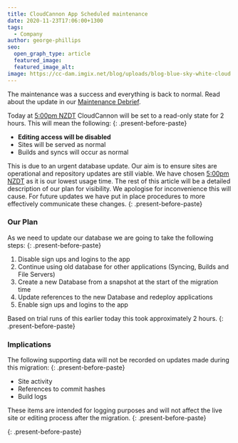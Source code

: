 ```yaml
---
title: CloudCannon App Scheduled maintenance
date: 2020-11-23T17:06:00+1300
tags:
  - Company
author: george-phillips
seo:
  open_graph_type: article
  featured_image:
  featured_image_alt:
image: https://cc-dam.imgix.net/blog/uploads/blog-blue-sky-white-cloud.jpg
---
```

The maintenance was a success and everything is back to normal. Read about the update in our [Maintenance Debrief](/operations/2018/11/15/maintenance-debrief/).

Today at [5:00pm NZDT](https://everytimezone.com/#2018-11-13,-480,b8jj) CloudCannon will be set to a read-only state for 2 hours. This will mean the following:
{: .present-before-paste}

* **Editing access will be disabled**
* Sites will be served as normal
* Builds and syncs will occur as normal

This is due to an urgent database update. Our aim is to ensure sites are operational and repository updates are still viable. We have chosen [5:00pm NZDT](https://everytimezone.com/#2018-11-13,-480,b8jj) as it is our lowest usage time. The rest of this article will be a detailed description of our plan for visibility. We apologise for inconvenience this will cause. For future updates we have put in place procedures to more effectively communicate these changes.
{: .present-before-paste}

### Our Plan

As we need to update our database we are going to take the following steps:
{: .present-before-paste}

1. Disable sign ups and logins to the app
2. Continue using old database for other applications (Syncing, Builds and File Servers)
3. Create a new Database from a snapshot at the start of the migration time
4. Update references to the new Database and redeploy applications
5. Enable sign ups and logins to the app

Based on trial runs of this earlier today this took approximately 2 hours.
{: .present-before-paste}

### Implications

The following supporting data will not be recorded on updates made during this migration:
{: .present-before-paste}

* Site activity
* References to commit hashes
* Build logs

These items are intended for logging purposes and will not affect the live site or editing process after the migration.
{: .present-before-paste}

 
{: .present-before-paste}

